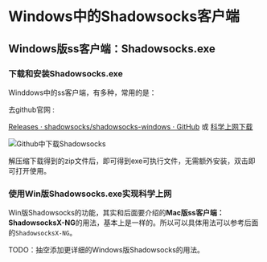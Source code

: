 # Windows中的Shadowsocks客户端

## Windows版ss客户端：Shadowsocks.exe

### 下载和安装Shadowsocks.exe

Winddows中的ss客户端，有多种，常用的是：

去github官网 :

[Releases · shadowsocks/shadowsocks-windows · GitHub](https://github.com/shadowsocks/shadowsocks-windows/releases)
或
[科学上网下载](https://kxsw.cf/guide/win.zip)


![Github中下载Shadowsocks](../../assets/img/github_download_shadowsocks_win.jpg)

解压缩下载得到的zip文件后，即可得到exe可执行文件，无需额外安装，双击即可打开使用。

### 使用Win版Shadowsocks.exe实现科学上网

Win版Shadowsocks的功能，其实和后面要介绍的**Mac版ss客户端：ShadowsocksX-NG**的用法，基本上是一样的。所以可以具体用法可以参考后面的`ShadowsocksX-NG`。

TODO：抽空添加更详细的Windows版Shadowsocks的用法。
